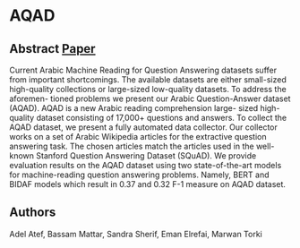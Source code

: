 # AQAD
## Abstract [Paper](https://www.researchgate.net/profile/Marwan-Torki/publication/348884897_AQAD_17000_Arabic_Questions_for_Machine_Comprehension_of_Text/links/60145f4d92851c2d4d02ffe3/AQAD-17-000-Arabic-Questions-for-Machine-Comprehension-of-Text.pdf)
Current Arabic Machine Reading for Question Answering datasets suffer from important shortcomings.
The available datasets are either small-sized high-quality collections or large-sized low-quality datasets. 
To address the aforemen- tioned problems we present our Arabic Question-Answer dataset (AQAD). 
AQAD is a new Arabic reading comprehension large- sized high-quality dataset consisting of 17,000+ questions and answers. 
To collect the AQAD dataset, we present a fully automated data collector. 
Our collector works on a set of Arabic Wikipedia articles for the extractive question answering task. 
The chosen articles match the articles used in the well-known Stanford Question Answering Dataset (SQuAD). 
We provide evaluation results on the AQAD dataset using two state-of-the-art models for machine-reading question answering problems. 
Namely, BERT and BIDAF models which result in 0.37 and 0.32 F-1 measure on AQAD dataset.

## Authors
Adel Atef, Bassam Mattar, Sandra Sherif, Eman Elrefai, Marwan Torki
